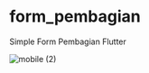 # form_pembagian
Simple Form Pembagian Flutter

![mobile (2)](https://user-images.githubusercontent.com/109071310/199653530-fef2b728-8272-4c2d-ab68-41f8ecc8c2cd.png)
